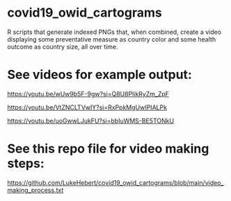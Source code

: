 # covid19_owid_cartograms
R scripts that generate indexed PNGs that, when combined, create a video displaying some preventative measure as country color and some health outcome as country size, all over time.

# See videos for example output:

https://youtu.be/wUw9b5F-9gw?si=Q8U8PlikRyZm_ZpF

https://youtu.be/VtZNCLTVwIY?si=RxPpkMgUwIPIALPk

https://youtu.be/uoGwwLJukFU?si=bbIuWMS-BE5TONkU

# See this repo file for video making steps:

https://github.com/LukeHebert/covid19_owid_cartograms/blob/main/video_making_process.txt
